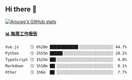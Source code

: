 ## Hi there 👋

[![Anurag's GitHub stats](https://github-readme-stats-orilights.vercel.app/api?username=orilights)](https://github.com/anuraghazra/github-readme-stats)

<!--
**OriLight152/OriLight152** is a ✨ _special_ ✨ repository because its `README.md` (this file) appears on your GitHub profile.

Here are some ideas to get you started:

- 🔭 I’m currently working on ...
- 🌱 I’m currently learning ...
- 👯 I’m looking to collaborate on ...
- 🤔 I’m looking for help with ...
- 💬 Ask me about ...
- 📫 How to reach me: ...
- 😄 Pronouns: ...
- ⚡ Fun fact: ...
-->

<!-- waka-box start -->
#### <a href="https://gist.github.com/92c8d5b388768c10efcba86e82b7c4fb" target="_blank">📊 每周工作报告</a>
```text
Vue.js     🕓 6h28m ████████████▌░░░░░░░░░░░░░░░ 44.7%
Python     🕓 2h55m █████▋░░░░░░░░░░░░░░░░░░░░░░ 20.2%
TypeScript 🕓 1h25m ██▋░░░░░░░░░░░░░░░░░░░░░░░░░  9.8%
Markdown   🕓 1h10m ██▎░░░░░░░░░░░░░░░░░░░░░░░░░  8.1%
Other      🕓 1h6m  ██▏░░░░░░░░░░░░░░░░░░░░░░░░░  7.7%
```
<!-- Powered by https://github.com/journey-ad/waka-box-go . -->
<!-- waka-box end -->
